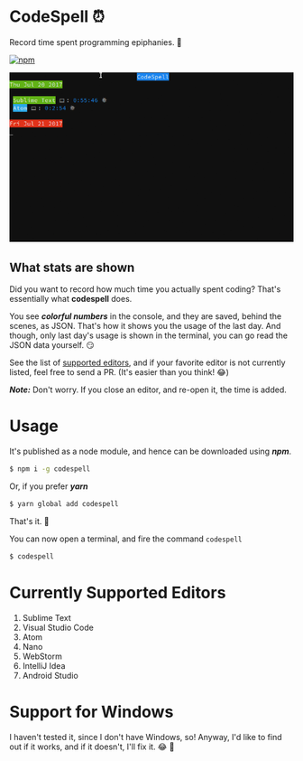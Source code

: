 # CodeSpell ⏰

Record time spent programming epiphanies. 💫

[![npm](https://img.shields.io/npm/dt/codespell.svg?style=flat-square)](https://github.com/abhisheksoni27/codespell)

![codespell](./images/codespell.gif)

## What stats are shown

Did you want to record how much time you actually spent coding? That's essentially what **codespell** does. 

You see _**colorful numbers**_ in the console, and they are saved, behind the scenes, as JSON. That's how it shows you the usage of the last day. And though, only last day's usage is shown in the terminal, you can go read the JSON data yourself. 😏

See the list of [supported editors](#currently-supported-editors), and if your favorite editor is not currently listed, feel free to send a PR. (It's easier than you think! 😂)

***Note:*** Don't worry. If you close an editor, and re-open it, the time is added.

# Usage

It's published as a node module, and hence can be downloaded using ***npm***.

```bash
$ npm i -g codespell
```

Or, if you prefer ***yarn***

```bash
$ yarn global add codespell
```

That's it. 🎉 

You can now open a terminal, and fire the command `codespell`

```bash
$ codespell
```

# Currently Supported Editors

1. Sublime Text
2. Visual Studio Code
3. Atom
4. Nano
5. WebStorm
6. IntelliJ Idea
7. Android Studio

# Support for Windows

I haven't tested it, since I don't have Windows, so! Anyway, I'd like to find out if it works, and if it doesn't, I'll fix it. 😂 🎉